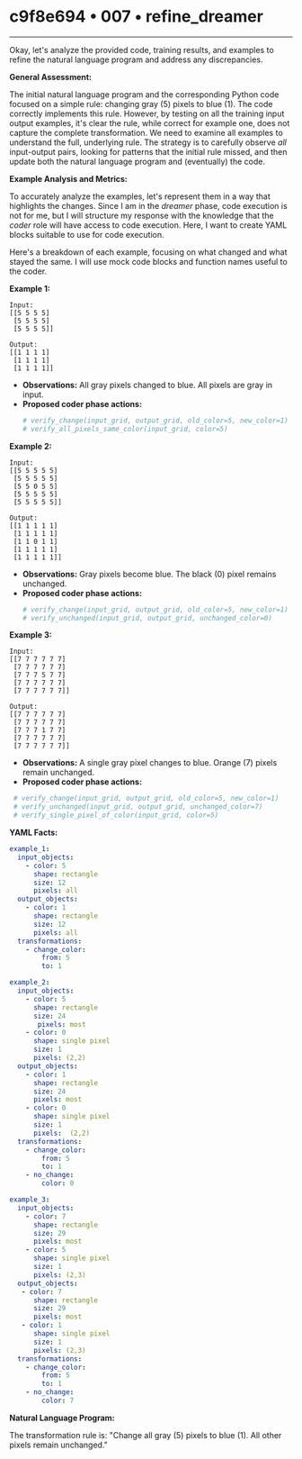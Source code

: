 # c9f8e694 • 007 • refine_dreamer

---
Okay, let's analyze the provided code, training results, and examples to refine the natural language program and address any discrepancies.

**General Assessment:**

The initial natural language program and the corresponding Python code focused on a simple rule: changing gray (5) pixels to blue (1). The code correctly implements this rule. However, by testing on all the training input output examples, it's clear the rule, while correct for example one, does not capture the complete transformation. We need to examine all examples to understand the full, underlying rule. The strategy is to carefully observe *all* input-output pairs, looking for patterns that the initial rule missed, and then update both the natural language program and (eventually) the code.

**Example Analysis and Metrics:**

To accurately analyze the examples, let's represent them in a way that highlights the changes. Since I am in the *dreamer* phase, code execution is not for me, but I will structure my response with the knowledge that the *coder* role will have access to code execution. Here, I want to create YAML blocks suitable to use for code execution.

Here's a breakdown of each example, focusing on what changed and what stayed the same. I will use mock code blocks and function names useful to the coder.

**Example 1:**

```
Input:
[[5 5 5 5]
 [5 5 5 5]
 [5 5 5 5]]

Output:
[[1 1 1 1]
 [1 1 1 1]
 [1 1 1 1]]
```

*   **Observations:** All gray pixels changed to blue. All pixels are gray in input.
*  **Proposed coder phase actions:**
    ```python
    # verify_change(input_grid, output_grid, old_color=5, new_color=1)
    # verify_all_pixels_same_color(input_grid, color=5)
    ```

**Example 2:**

```
Input:
[[5 5 5 5 5]
 [5 5 5 5 5]
 [5 5 0 5 5]
 [5 5 5 5 5]
 [5 5 5 5 5]]

Output:
[[1 1 1 1 1]
 [1 1 1 1 1]
 [1 1 0 1 1]
 [1 1 1 1 1]
 [1 1 1 1 1]]
```

*   **Observations:** Gray pixels become blue. The black (0) pixel remains unchanged.
*  **Proposed coder phase actions:**
    ```python
    # verify_change(input_grid, output_grid, old_color=5, new_color=1)
    # verify_unchanged(input_grid, output_grid, unchanged_color=0)
    ```

**Example 3:**

```
Input:
[[7 7 7 7 7 7]
 [7 7 7 7 7 7]
 [7 7 7 5 7 7]
 [7 7 7 7 7 7]
 [7 7 7 7 7 7]]

Output:
[[7 7 7 7 7 7]
 [7 7 7 7 7 7]
 [7 7 7 1 7 7]
 [7 7 7 7 7 7]
 [7 7 7 7 7 7]]
```

*   **Observations:** A single gray pixel changes to blue. Orange (7) pixels remain unchanged.
*   **Proposed coder phase actions:**
   ```python
    # verify_change(input_grid, output_grid, old_color=5, new_color=1)
    # verify_unchanged(input_grid, output_grid, unchanged_color=7)
    # verify_single_pixel_of_color(input_grid, color=5)

   ```

**YAML Facts:**

```yaml
example_1:
  input_objects:
    - color: 5
      shape: rectangle
      size: 12
      pixels: all
  output_objects:
    - color: 1
      shape: rectangle
      size: 12
      pixels: all
  transformations:
    - change_color:
        from: 5
        to: 1

example_2:
  input_objects:
    - color: 5
      shape: rectangle
      size: 24
       pixels: most
    - color: 0
      shape: single pixel
      size: 1
      pixels: (2,2)
  output_objects:
    - color: 1
      shape: rectangle
      size: 24
      pixels: most
    - color: 0
      shape: single pixel
      size: 1
      pixels:  (2,2)
  transformations:
    - change_color:
        from: 5
        to: 1
    - no_change:
        color: 0

example_3:
  input_objects:
    - color: 7
      shape: rectangle
      size: 29
      pixels: most
    - color: 5
      shape: single pixel
      size: 1
      pixels: (2,3)
  output_objects:
   - color: 7
      shape: rectangle
      size: 29
      pixels: most
   - color: 1
      shape: single pixel
      size: 1
      pixels: (2,3)
  transformations:
    - change_color:
        from: 5
        to: 1
    - no_change:
        color: 7
```

**Natural Language Program:**

The transformation rule is: "Change all gray (5) pixels to blue (1). All other pixels remain unchanged."

